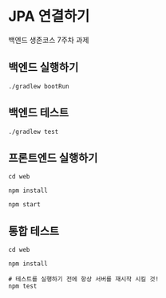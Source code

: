 # JPA 연결하기

백엔드 생존코스 7주차 과제

## 백엔드 실행하기

```shell
./gradlew bootRun
```

## 백엔드 테스트

```shell
./gradlew test
```

## 프론트엔드 실행하기

```shell
cd web

npm install

npm start
```

## 통합 테스트

```shell
cd web

npm install

# 테스트를 실행하기 전에 항상 서버를 재시작 시킬 것!
npm test
```
